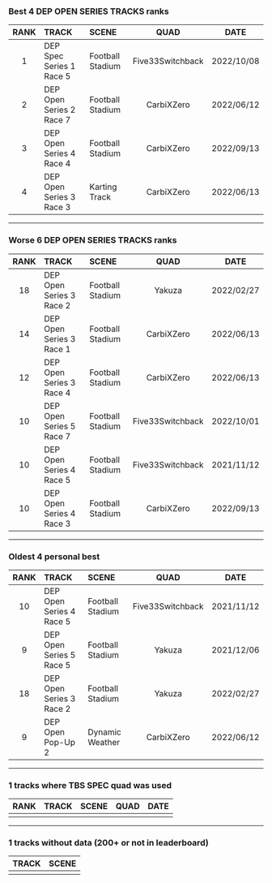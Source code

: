 ### Best 4 DEP OPEN SERIES TRACKS ranks
|RANK|TRACK|SCENE|QUAD|DATE|
|:---:|:---|:---|:---:|:---:|
|1|DEP Spec Series 1 Race 5|Football Stadium|Five33Switchback|2022/10/08|
|2|DEP Open Series 2 Race 7|Football Stadium|CarbiXZero|2022/06/12|
|3|DEP Open Series 4 Race 4|Football Stadium|CarbiXZero|2022/09/13|
|4|DEP Open Series 3 Race 3|Karting Track|CarbiXZero|2022/06/13|
---
### Worse 6 DEP OPEN SERIES TRACKS ranks
|RANK|TRACK|SCENE|QUAD|DATE|
|:---:|:---|:---|:---:|:---:|
|18|DEP Open Series 3 Race 2|Football Stadium|Yakuza|2022/02/27|
|14|DEP Open Series 3 Race 1|Football Stadium|CarbiXZero|2022/06/13|
|12|DEP Open Series 3 Race 4|Football Stadium|CarbiXZero|2022/06/13|
|10|DEP Open Series 5 Race 7|Football Stadium|Five33Switchback|2022/10/01|
|10|DEP Open Series 4 Race 5|Football Stadium|Five33Switchback|2021/11/12|
|10|DEP Open Series 4 Race 3|Football Stadium|CarbiXZero|2022/09/13|
---
### Oldest 4 personal best
|RANK|TRACK|SCENE|QUAD|DATE|
|:---:|:---|:---|:---:|:---:|
|10|DEP Open Series 4 Race 5|Football Stadium|Five33Switchback|2021/11/12|
|9|DEP Open Series 5 Race 5|Football Stadium|Yakuza|2021/12/06|
|18|DEP Open Series 3 Race 2|Football Stadium|Yakuza|2022/02/27|
|9|DEP Open Pop-Up 2|Dynamic Weather|CarbiXZero|2022/06/12|
---
### 1 tracks where TBS SPEC quad was used
|RANK|TRACK|SCENE|QUAD|DATE|
|:---:|:---|:---|:---:|:---:|
||||||
---
### 1 tracks without data (200+ or not in leaderboard)
|TRACK|SCENE|
|:---|:---|
|||
